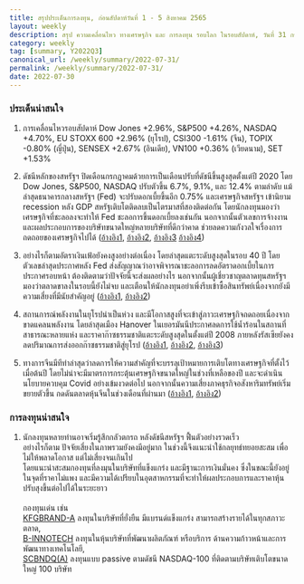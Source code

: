 ```yaml
---
title: สรุปประเด็นการลงทุน, ก่อนสัปดาห์วันที่ 1 - 5 สิงหาคม 2565
layout: weekly
description: สรุป ความเคลื่อนไหว ทางเศรษฐกิจ และ การลงทุน รอบโลก ในรอบสัปดาห์, วันที่ 31 กรกฎาคม 2565
category: weekly
tag: [summary, Y2022Q3]
canonical_url: /weekly/summary/2022-07-31/
permalink: /weekly/summary/2022-07-31/
date: 2022-07-30
---
```


### ประเด็นน่าสนใจ

1. การเคลื่อนไหวรอบสัปดาห์ Dow Jones +2.96%, S&P500 +4.26%, NASDAQ +4.70%, EU STOXX 600 +2.96% (ยุโรป), CSI300 -1.61% (จีน), TOPIX -0.80% (ญี่ปุ่น), SENSEX +2.67% (อินเดีย), VN100 +0.36% (เวียดนาม), SET +1.53%

2. ดัชนีหลักของสหรัฐฯ ปิดเดือนกรกฎาคมด้วยการเป็นเดือนปรับที่ดัชนีขึ้นสูงสุดตั้งแต่ปี 2020 โดย Dow Jones, S&P500, NASDAQ ปรับตัวขึ้น 6.7%, 9.1%, และ 12.4% ตามลำดับ แม้ล่าสุดธนาคารกลางสหรัฐฯ (Fed) จะปรับดอกเบี้ยขึ้นอีก 0.75% และเศรษฐกิจสหรัฐฯ เข้านิยาม recession หลัง GDP สหรัฐเติบโตติดลบเป็นไตรมาสที่สองติดต่อกัน โดยนักลงทุนมองว่าเศรษฐกิจที่ชะลอลงจะทำให้ Fed ชะลอการขึ้นดอกเบี้ยลงเช่นกัน นอกจากนั้นตัวเลขการจ้างงาน และผลประกอบการของบริษัทขนาดใหญ่หลายบริษัทที่ดีกว่าคาด ช่วยลดความกังวลใจเรื่องการถดถอยของเศรษฐกิจไปได้
([อ้างอิง1](https://www.cnbc.com/2022/07/28/stock-market-news-updates-open-to-close-future.html), 
[อ้างอิง2](https://www.cnbc.com/2022/07/27/fed-decision-july-2022-.html), 
[อ้างอิง3](https://www.cnbc.com/2022/07/28/gdp-q2-.html) 
[อ้างอิง4](https://www.cnbc.com/2022/07/28/yellen-says-the-economy-is-not-in-a-recession-despite-gdp-slump.html)) 

3. อย่างไรก็ตามอัตราเงินเฟ้อยังคงสูงอย่างต่อเนื่อง โดยล่าสุดแตะระดับสูงสุดในรอบ 40 ปี โดยตัวเลขล่าสุดประกาศหลัง Fed ส่งสัญญาณว่าอาจพิจารณาชะลอการลดอัตราดอกเบี้ยในการประกาศรอบหน้า ต้องติดตามว่าปัจจัยนี้จะส่งผลอย่างไร นอกจากนั้นผู้เชี่ยวชาญตลาดทุนสหรัฐฯ มองว่าตลาดขาลงในรอบนี้ยังไม่จบ และเตือนให้นักลงทุนอย่าเพิ่งรีบเข้าซื้อสินทรัพย์เนื่องจากยังมีความเสี่ยงที่มีนัยสำคัญอยู่
([อ้างอิง1](https://www.cnbc.com/2022/07/29/inflation-figure-that-the-fed-follows-closely-hits-highest-level-since-january-1982.html), 
[อ้างอิง2](https://www.cnbc.com/2022/07/27/market-jump-after-fed-hike-is-trap-morgan-stanley-warns-investors-.html))

4. สถานการณ์พลังงานในยุโรปน่าเป็นห่วง และมีโอกาสสูงที่จะเข้าสู่ภาวะเศรษฐกิจถดถอยเนื่องจากขาดแคลนพลังงาน โดยล่าสุดเมือง Hanover ในเยอรมันนีประกาศลดการใช้น้ำร้อนในสถานที่สาธารณะหลายแห่ง และราคาก๊าซธรรมชาติแตะระดับสูงสุดในตั้งแต่ปี 2008 ภายหลังรัสเซียยังคงลดปริมาณการส่งออกก๊าซธรรมชาติสู่ยุโรป
([อ้างอิง1](https://www.cnbc.com/2022/07/27/putins-new-gas-squeeze-condemns-europe-to-recession-and-winter-of-rationing.html), 
[อ้างอิง2](https://www.cnbc.com/2022/07/29/hanover-bans-hot-showers-as-russian-gas-crisis-begins-to-bite.html), 
[อ้างอิง3](https://www.cnbc.com/2022/07/26/natural-gas-hits-highest-level-since-2008-on-pace-for-best-month-ever-as-russia-cuts-supply.html)) 

5. ทางการจีนมีทีท่าล่าสุดว่าลดการให้ความสำคัญที่จะบรรลุเป้าหมายการเติบโตทางเศรษฐกิจที่ตั้งไว้เมื่อต้นปี โดยไม่น่าจะมีมาตรการกระตุ้นเศรษฐกิจขนาดใหญ่ในช่วงที่เหลือของปี และจะดำเนินนโยบายควบคุม Covid อย่างเข้มงวดต่อไป นอกจากนั้นความเสี่ยงภาคธุรกิจอสังหาริมทรัพย์เริ่มขยายตัวขึ้น กดดันตลาดหุ้นจีนในช่วงเดือนที่ผ่านมา
([อ้างอิง1](https://www.cnbc.com/2022/07/28/china-signals-no-big-stimulus-is-coming-while-covid-controls-remain.html), 
[อ้างอิง2](https://www.cnbc.com/2022/07/27/chinas-property-sales-set-for-a-worse-plunge-than-in-2008-sp-says.html)) 



### การลงทุนน่าสนใจ

1. นักลงทุนหลายท่านอาจเริ่มรู้สึกกลัวตกรถ หลังดัชนีสหรัฐฯ ฟื้นตัวอย่างรวดเร็ว  
อย่างไรก็ตาม ปัจจัยเสี่ยงในภาพรวมยังคงมีอยู่มาก ในช่วงนี้จึงแนะนำใช้กลยุทธ์ทยอยสะสม เพื่อไม่ให้พลาดโอกาส แต่ไม่เสี่ยงจนเกินไป  
โดยแนะนำสะสมกองทุนที่ลงมุนในบริษัทที่แข็งแกร่ง และมีฐานะการเงินมั่นคง ซึ่งในขณะนี้ยังอยู่ในจุดที่ราคาไม่แพง และมีความได้เปรียบในอุตสาหกรรมที่จะทำให้ผลประกอบการและราคาหุ้นปรับสุงขึ้นต่อไปได้ในระยะยาว<br><br>
กองทุนเด่น เช่น  
[KFGBRAND-A](https://www.finnomena.com/fund/KFGBRAND-A) ลงทุนในบริษัทที่ยั่งยืน มีแบรนด์แข็งแกร่ง สามารถสร้างรายได้ในทุกสภาวะตลาด,  
[B-INNOTECH](https://www.finnomena.com/fund/B-INNOTECH) ลงทุนในหุ้นบริษัทที่พัฒนาผลิตภัณฑ์ หรือบริการ ด้านความก้าวหน้าและการพัฒนาทางเทคโนโลยี,  
[SCBNDQ(A)](https://www.finnomena.com/fund/SCBNDQ(A)) ลงทุนแบบ passive ตามดัชนี NASDAQ-100 ที่ติดตามบริษัทเติบโตขนาดใหญ่ 100 บริษัท
